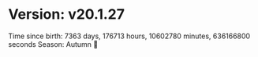 # Version: v20.1.27
Time since birth: 7363 days, 176713 hours, 10602780 minutes, 636166800 seconds
Season: Autumn 🍁
